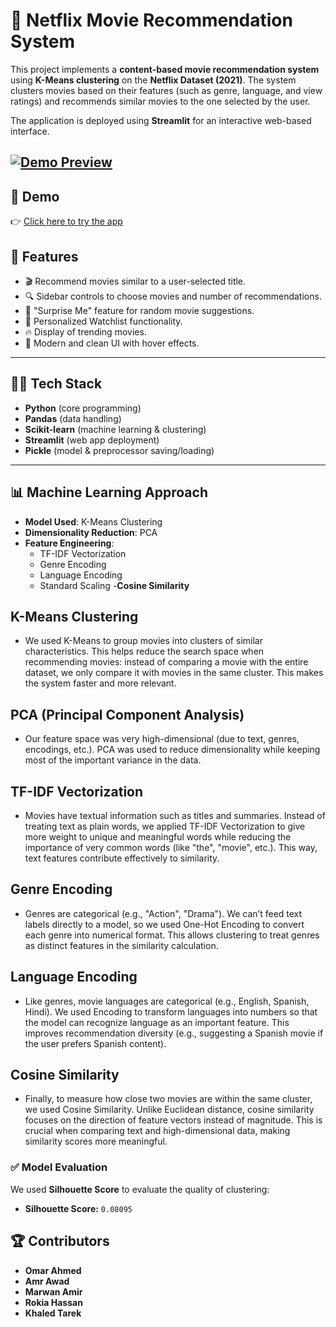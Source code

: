 # 🍿 Netflix Movie Recommendation System  

This project implements a **content-based movie recommendation system** using **K-Means clustering** on the **Netflix Dataset (2021)**. The system clusters movies based on their features (such as genre, language, and view ratings) and recommends similar movies to the one selected by the user.  

The application is deployed using **Streamlit** for an interactive web-based interface.  

[![Demo Preview](assets/demo.gif)](https://https://github.com/Netflix-Movie-Recommendation-System/Movie_Recommendation_System/raw/main/assets/Demo.gif)
---
## 🚀 Demo
👉 [Click here to try the app](https://your-app.streamlit.app)


## 🚀 Features  
- 🎬 Recommend movies similar to a user-selected title.  
- 🔍 Sidebar controls to choose movies and number of recommendations.  
- 🎲 "Surprise Me" feature for random movie suggestions.  
- 📌 Personalized Watchlist functionality.  
- 🔥 Display of trending movies.  
- 🎨 Modern and clean UI with hover effects.  

---

## 🧑‍💻 Tech Stack  
- **Python** (core programming)  
- **Pandas** (data handling)  
- **Scikit-learn** (machine learning & clustering)  
- **Streamlit** (web app deployment)  
- **Pickle** (model & preprocessor saving/loading)  

---

## 📊 Machine Learning Approach  
- **Model Used**: K-Means Clustering  
- **Dimensionality Reduction**: PCA  
- **Feature Engineering**:  
  - TF-IDF Vectorization
  - Genre Encoding  
  - Language Encoding  
  - Standard Scaling
  -**Cosine Similarity**  

## K-Means Clustering
- We used K-Means to group movies into clusters of similar characteristics. This helps reduce the search space when recommending movies: instead of comparing a movie with the entire dataset, we only compare it with movies in the same cluster. This makes the system faster and more relevant.

## PCA (Principal Component Analysis)
- Our feature space was very high-dimensional (due to text, genres, encodings, etc.). PCA was used to reduce dimensionality while keeping most of the important variance in the data.

## TF-IDF Vectorization
- Movies have textual information such as titles and summaries. Instead of treating text as plain words, we applied TF-IDF Vectorization to give more weight to unique and meaningful words while reducing the importance of very common words (like "the", "movie", etc.). This way, text features contribute effectively to similarity.

## Genre Encoding
- Genres are categorical (e.g., "Action", "Drama"). We can’t feed text labels directly to a model, so we used One-Hot Encoding to convert each genre into numerical format. This allows clustering to treat genres as distinct features in the similarity calculation.

## Language Encoding
- Like genres, movie languages are categorical (e.g., English, Spanish, Hindi). We used Encoding to transform languages into numbers so that the model can recognize language as an important feature. This improves recommendation diversity (e.g., suggesting a Spanish movie if the user prefers Spanish content).

## Cosine Similarity
- Finally, to measure how close two movies are within the same cluster, we used Cosine Similarity. Unlike Euclidean distance, cosine similarity focuses on the direction of feature vectors instead of magnitude. This is crucial when comparing text and high-dimensional data, making similarity scores more meaningful.


### ✅ Model Evaluation  
We used **Silhouette Score** to evaluate the quality of clustering:  

- **Silhouette Score:** `0.08095`

## 🏆 Contributors  
- **Omar Ahmed**
- **Amr Awad**   
- **Marwan Amir**   
- **Rokia Hassan**   
- **Khaled Tarek**   
